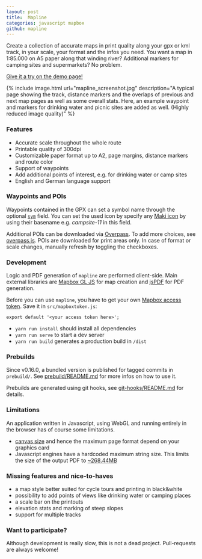 ```yaml
---
layout: post
title:  Mapline
categories: javascript mapbox
github: mapline
---
```


Create a collection of accurate maps in print quality along your gpx or kml
track, in your scale, your format and the infos you need. You want a map in
1:85.000 on A5 paper along that winding river? Additional markers for camping
sites and supermarkets? No problem.

[Give it a try on the demo page!](https://sgelb.github.io/demo/mapline/)

{% include image.html url="mapline_screenshot.jpg" description="A typical page
showing the track, distance markers and the overlaps of previous and next map
pages as well as some overall stats. Here, an example waypoint and markers for
drinking water and picnic sites are added as well. (Highly reduced image
quality)" %}



### Features

- Accurate scale throughout the whole route
- Printable quality of 300dpi
- Customizable paper format up to A2, page margins, distance markers and route color
- Support of waypoints
- Add additional points of interest, e.g. for drinking water or camp sites
- English and German language support


### Waypoints and POIs

Waypoints contained in the GPX can set a symbol name through the optional
[`sym`](https://www.rigacci.org/wiki/doku.php/tecnica/gps_cartografia_gis/gpx)
field. You can set the used icon by specify any [Maki
icon](https://www.mapbox.com/maki-icons/) by using their basename e.g.
_campsite-11_ in this field.

Additional POIs can be downloaded via
[Overpass](https://wiki.openstreetmap.org/wiki/Overpass_API). To add more
choices, see
[overpass.js](https://github.com/sgelb/mapline/blob/master/src/overpass.js).
POIs are downloaded for print areas only. In case of format or scale changes,
manually refresh by toggling the checkboxes.


### Development

Logic and PDF generation of `mapline` are performed client-side. Main external
libraries are [Mapbox GL JS](https://www.mapbox.com/mapbox-gl-js/) for map
creation and [jsPDF](https://github.com/MrRio/jsPDF) for PDF generation.

Before you can use `mapline`, you have to get your own [Mapbox access
token](https://www.mapbox.com/help/create-api-access-token/). Save it in
`src/mapboxtoken.js`:

    export default '<your access token here>';

- `yarn run install` should install all dependencies
- `yarn run serve` to start a dev server
- `yarn run build` generates a production build in `/dist`


### Prebuilds

Since v0.16.0, a bundled version is published for tagged commits in
`prebuild/`. See
[prebuild/README.md](https://github.com/sgelb/mapline/blob/master/prebuild/README.md)
for more infos on how to use it.

Prebuilds are generated using git hooks, see
[git-hooks/README.md](https://github.com/sgelb/mapline/blob/master/git-hooks/README.md)
for details.


### Limitations

An application written in Javascript, using WebGL and running entirely in the
browser has of course some limitations.

- [canvas size](https://webglstats.com/webgl/parameter/MAX_RENDERBUFFER_SIZE)
  and hence the maximum page format depend on your graphics card
- Javascript engines have a hardcoded maximum string size. This limits the size
  of the output PDF to
  [~268.44MB](https://github.com/atom/atom/issues/7210#issuecomment-160994222)

### Missing features and nice-to-haves

- a map style better suited for cycle tours and printing in black&white
- possibility to add points of views like drinking water or camping places
- a scale bar on the printouts
- elevation stats and marking of steep slopes
- support for multiple tracks

### Want to participate?

Although development is really slow, this is not a dead project. Pull-requests
are always welcome!

